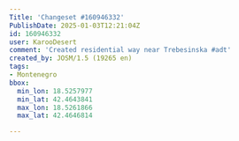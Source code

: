 ```yaml
---
Title: 'Changeset #160946332'
PublishDate: 2025-01-03T12:21:04Z
id: 160946332
user: KarooDesert
comment: 'Created residential way near Trebesinska #adt'
created_by: JOSM/1.5 (19265 en)
tags:
- Montenegro
bbox:
  min_lon: 18.5257977
  min_lat: 42.4643841
  max_lon: 18.5261866
  max_lat: 42.4646814

---
```

